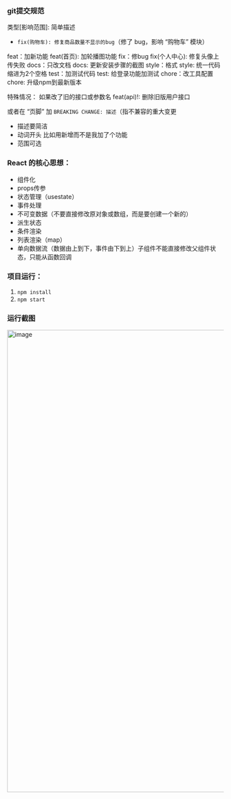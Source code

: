 ### git提交规范
类型[影响范围]: 简单描述
- `fix(购物车): 修复商品数量不显示的bug`（修了 bug，影响 “购物车” 模块）

feat：加新功能    feat(首页): 加轮播图功能
fix：修bug   fix(个人中心): 修复头像上传失败
docs：只改文档   docs: 更新安装步骤的截图
style：格式   style: 统一代码缩进为2个空格
test：加测试代码  test: 给登录功能加测试
chore：改工具配置  chore: 升级npm到最新版本


特殊情况： 如果改了旧的接口或参数名
feat(api)!: 删除旧版用户接口

或者在 “页脚” 加 `BREAKING CHANGE: 描述`（指不兼容的重大变更

- 描述要简洁  
- 动词开头  比如用新增而不是我加了个功能
- 范围可选


### React 的核心思想：

- 组件化
- props传参
- 状态管理（usestate）
- 事件处理
- 不可变数据（不要直接修改原对象或数组，而是要创建一个新的）
- 派生状态
- 条件渲染
- 列表渲染（map）
- 单向数据流（数据由上到下，事件由下到上）子组件不能直接修改父组件状态，只能从函数回调


### 项目运行：
1. `npm install`
2. `npm start`


### 运行截图
<img width="1043" height="1074" alt="image" src="https://github.com/user-attachments/assets/d1683b05-1d9d-4925-a465-960536acfba6" />





